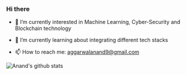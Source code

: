### Hi there



- 🔭 I’m currently interested in Machine Learning, Cyber-Security and Blockchain technology
- 🌱 I’m currently learning about integrating different tech stacks


- 📫 How to reach me: aggarwalanand9@gmail.com

<img src="https://github-readme-stats.vercel.app/api?username=anand9git&show_icons=true&count_private=true&title_color=ff0087&bg_color=fafbfc00&text_color=a2a2a2" alt="Anand's github stats" />

